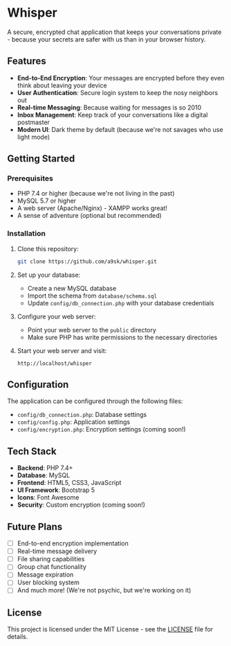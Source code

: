 # Whisper

A secure, encrypted chat application that keeps your conversations private - because your secrets are safer with us than in your browser history.

## Features

- **End-to-End Encryption**: Your messages are encrypted before they even think about leaving your device
- **User Authentication**: Secure login system to keep the nosy neighbors out
- **Real-time Messaging**: Because waiting for messages is so 2010
- **Inbox Management**: Keep track of your conversations like a digital postmaster
- **Modern UI**: Dark theme by default (because we're not savages who use light mode)

## Getting Started

### Prerequisites

- PHP 7.4 or higher (because we're not living in the past)
- MySQL 5.7 or higher
- A web server (Apache/Nginx) - XAMPP works great!
- A sense of adventure (optional but recommended)

### Installation

1. Clone this repository:
   ```bash
   git clone https://github.com/a9sk/whisper.git
   ```

2. Set up your database:
   - Create a new MySQL database
   - Import the schema from `database/schema.sql`
   - Update `config/db_connection.php` with your database credentials

3. Configure your web server:
   - Point your web server to the `public` directory
   - Make sure PHP has write permissions to the necessary directories

4. Start your web server and visit:
   ```
   http://localhost/whisper
   ```

## Configuration

The application can be configured through the following files:
- `config/db_connection.php`: Database settings
- `config/config.php`: Application settings
- `config/encryption.php`: Encryption settings (coming soon!)

## Tech Stack

- **Backend**: PHP 7.4+
- **Database**: MySQL
- **Frontend**: HTML5, CSS3, JavaScript
- **UI Framework**: Bootstrap 5
- **Icons**: Font Awesome
- **Security**: Custom encryption (coming soon!)

## Future Plans

- [ ] End-to-end encryption implementation
- [ ] Real-time message delivery
- [ ] File sharing capabilities
- [ ] Group chat functionality
- [ ] Message expiration
- [ ] User blocking system
- [ ] And much more! (We're not psychic, but we're working on it)

## License

This project is licensed under the MIT License - see the [LICENSE](LICENSE) file for details.